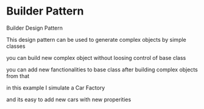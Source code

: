 # Builder Pattern
Builder Design Pattern

This design pattern can be used to generate complex objects by simple classes 

you can build new complex object without loosing control of base class

you can add new fanctionalities to base class after building complex objects from that

in this example I simulate a Car Factory

and its easy to add new cars with new properities 
